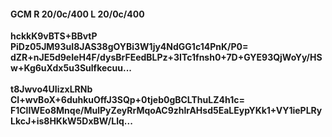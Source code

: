 #### GCM R 20/0c/400 L 20/0c/400
**hckkK9vBTS+BBvtP**<br/>**PiDz05JM93uI8JAS38gOYBi3W1jy4NdGG1c14PnK/P0=**<br/>**dZR+nJE5d9eIeH4F/dysBrFEedBLPz+3ITc1fnsh0+7D+GYE93QjWoYy/HSw+Kg6uXdx5u3Sulfkecuu...**<br/><br/>
**t8Jwvo4UIizxLRNb**<br/>**CI+wvBoX+6duhkuOffJ3SQp+0tjeb0gBCLThuLZ4h1c=**<br/>**F1ClIWEo8Mnqe/MulPyZeyRrMqoAC9zhlrAHsd5EaLEypYKk1+VY1iePLRyLkcJ+is8HKkW5DxBW/Llq...**